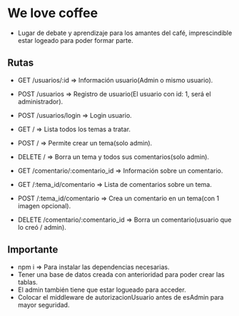 # We love coffee

- Lugar de debate y aprendizaje para los amantes del café, imprescindible estar logeado para poder formar parte.

## Rutas

- GET /usuarios/:id => Información usuario(Admin o mismo usuario).
- POST /usuarios => Registro de usuario(El usuario con id: 1, será el administrador).
- POST /usuarios/login => Login usuario.

- GET / => Lista todos los temas a tratar.
- POST / => Permite crear un tema(solo admin).
- DELETE / => Borra un tema y todos sus comentarios(solo admin).

- GET /comentario/:comentario_id => Información sobre un comentario.
- GET /:tema_id/comentario => Lista de comentarios sobre un tema.
- POST /:tema_id/comentario => Crea un comentario en un tema(con 1 imagen opcional).
- DELETE /comentario/:comentario_id => Borra un comentario(usuario que lo creó / admin).

## Importante

- npm i => Para instalar las dependencias necesarias.
- Tener una base de datos creada con anterioridad para poder crear las tablas.
- El admin también tiene que estar logueado para acceder.
- Colocar el middleware de autorizacionUsuario antes de esAdmin para mayor seguridad.
